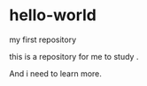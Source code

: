 # hello-world
my first repository

this is a repository for me to study .

And i need to learn more.

